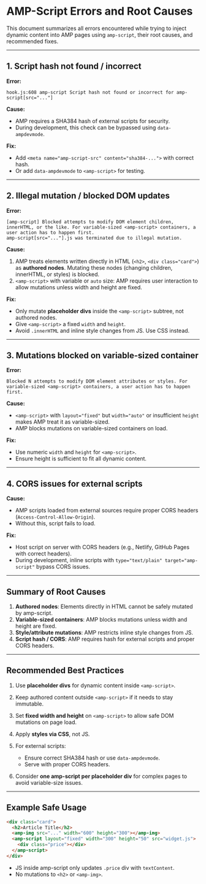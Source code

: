 # AMP-Script Errors and Root Causes

This document summarizes all errors encountered while trying to inject dynamic content into AMP pages using `amp-script`, their root causes, and recommended fixes.

---

## 1. Script hash not found / incorrect

**Error:**

```
hook.js:608 amp-script Script hash not found or incorrect for amp-script[src="..."]
```

**Cause:**

* AMP requires a SHA384 hash of external scripts for security.
* During development, this check can be bypassed using `data-ampdevmode`.

**Fix:**

* Add `<meta name="amp-script-src" content="sha384-...">` with correct hash.
* Or add `data-ampdevmode` to `<amp-script>` for testing.

---

## 2. Illegal mutation / blocked DOM updates

**Error:**

```
[amp-script] Blocked attempts to modify DOM element children, innerHTML, or the like. For variable-sized <amp-script> containers, a user action has to happen first.
amp-script[src="..."].js was terminated due to illegal mutation.
```

**Cause:**

1. AMP treats elements written directly in HTML (`<h2>`, `<div class="card">`) as **authored nodes**. Mutating these nodes (changing children, innerHTML, or styles) is blocked.
2. `<amp-script>` with variable or `auto` size: AMP requires user interaction to allow mutations unless width and height are fixed.

**Fix:**

* Only mutate **placeholder divs** inside the `<amp-script>` subtree, not authored nodes.
* Give `<amp-script>` a fixed `width` and `height`.
* Avoid `.innerHTML` and inline style changes from JS. Use CSS instead.

---

## 3. Mutations blocked on variable-sized container

**Error:**

```
Blocked N attempts to modify DOM element attributes or styles. For variable-sized <amp-script> containers, a user action has to happen first.
```

**Cause:**

* `<amp-script>` with `layout="fixed"` but `width="auto"` or insufficient `height` makes AMP treat it as variable-sized.
* AMP blocks mutations on variable-sized containers on load.

**Fix:**

* Use numeric `width` and `height` for `<amp-script>`.
* Ensure height is sufficient to fit all dynamic content.

---

## 4. CORS issues for external scripts

**Cause:**

* AMP scripts loaded from external sources require proper CORS headers (`Access-Control-Allow-Origin`).
* Without this, script fails to load.

**Fix:**

* Host script on server with CORS headers (e.g., Netlify, GitHub Pages with correct headers).
* During development, inline scripts with `type="text/plain" target="amp-script"` bypass CORS issues.

---

## Summary of Root Causes

1. **Authored nodes**: Elements directly in HTML cannot be safely mutated by amp-script.
2. **Variable-sized containers**: AMP blocks mutations unless width and height are fixed.
3. **Style/attribute mutations**: AMP restricts inline style changes from JS.
4. **Script hash / CORS**: AMP requires hash for external scripts and proper CORS headers.

---

## Recommended Best Practices

1. Use **placeholder divs** for dynamic content inside `<amp-script>`.
2. Keep authored content outside `<amp-script>` if it needs to stay immutable.
3. Set **fixed width and height** on `<amp-script>` to allow safe DOM mutations on page load.
4. Apply **styles via CSS**, not JS.
5. For external scripts:

   * Ensure correct SHA384 hash or use `data-ampdevmode`.
   * Serve with proper CORS headers.
6. Consider **one amp-script per placeholder div** for complex pages to avoid variable-size issues.

---

## Example Safe Usage

```html
<div class="card">
  <h2>Article Title</h2>
  <amp-img src="..." width="600" height="300"></amp-img>
  <amp-script layout="fixed" width="300" height="50" src="widget.js">
    <div class="price"></div>
  </amp-script>
</div>
```

* JS inside amp-script only updates `.price` div with `textContent`.
* No mutations to `<h2>` or `<amp-img>`.

